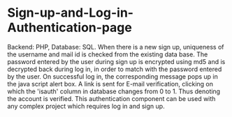 # Sign-up-and-Log-in-Authentication-page
Backend: PHP, Database: SQL. When there is a new sign up, uniqueness of the username and mail id is checked from the existing data base. The password entered by the user during sign up is encrypted using md5 and is decrypted back during log in, in order to match with the password entered by the user. On successful log in, the corresponding message pops up in the java script alert box. A link is sent for E-mail verification, clicking on which the 'isauth' column in database changes from 0 to 1. Thus denoting the account is verified. This authentication component can be used with any complex project which requires log in and sign up.
